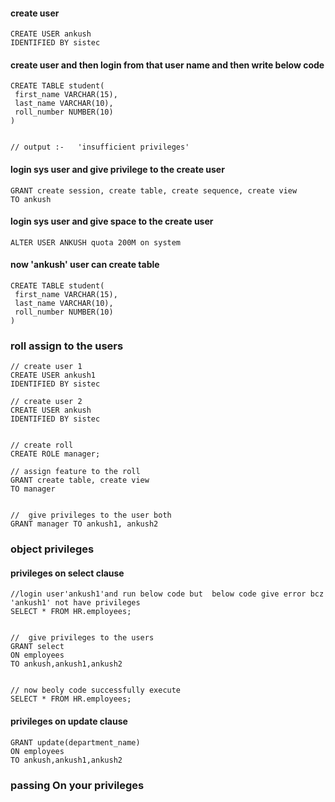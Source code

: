 ####  create user

```
CREATE USER ankush
IDENTIFIED BY sistec
```



#### create  user and then login from that user name and then write below code
```
CREATE TABLE student(
 first_name VARCHAR(15),
 last_name VARCHAR(10),
 roll_number NUMBER(10)
)


// output :-   'insufficient privileges'
```



#### login sys user and give privilege to the create user
```
GRANT create session, create table, create sequence, create view
TO ankush
```



#### login sys user and give space to the create user
```
ALTER USER ANKUSH quota 200M on system
```

#### now 'ankush' user can create table 
```
CREATE TABLE student(
 first_name VARCHAR(15),
 last_name VARCHAR(10),
 roll_number NUMBER(10)
)

```



### roll assign to the users
```
// create user 1
CREATE USER ankush1
IDENTIFIED BY sistec

// create user 2
CREATE USER ankush
IDENTIFIED BY sistec


// create roll
CREATE ROLE manager;

// assign feature to the roll
GRANT create table, create view 
TO manager


//  give privileges to the user both
GRANT manager TO ankush1, ankush2
```

### object privileges

#### privileges on select clause
```
//login user'ankush1'and run below code but  below code give error bcz 'ankush1' not have privileges
SELECT * FROM HR.employees;


//  give privileges to the users
GRANT select
ON employees
TO ankush,ankush1,ankush2


// now beoly code successfully execute
SELECT * FROM HR.employees;
```




#### privileges on update clause
```
GRANT update(department_name)
ON employees
TO ankush,ankush1,ankush2

```



### passing On your privileges
```
```




```
```




```
```




```
```




```
```




```
```

